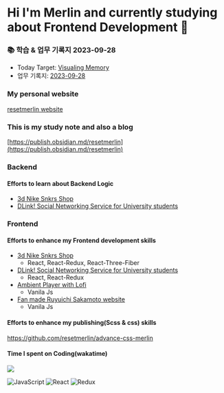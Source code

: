 # Hi I'm Merlin and currently studying about Frontend Development 👋

### 📚 학습 & 업무 기록지 2023-09-28
- Today Target: [Visualing Memory](https://publish.obsidian.md/resetmerlin/Merlin's+Blog/Development+Journey/Web/Browser/V8+Engine/V8+Memory/V8+Memory)
- 업무 기록지: [2023-09-28](https://publish.obsidian.md/resetmerlin/Merlin's+Blog/Progress+Note/9%EC%9B%94/2023-09-28)

### My personal website
[resetmerlin website](https://resetmerlin.onrender.com/)

### This is my study note and also a blog
[https://publish.obsidian.md/resetmerlin](https://publish.obsidian.md/resetmerlin)

### Backend
#### Efforts to learn about Backend Logic 
- [3d Nike Snkrs Shop](https://github.com/resetmerlin/NikeSnkrShop)
- [DLink! Social Networking Service for University students](https://github.com/resetmerlin/2023-1-Team3)

### Frontend 

  #### Efforts to enhance my Frontend development skills
  - [3d Nike Snkrs Shop](https://github.com/resetmerlin/NikeSnkrShop)
    - React, React-Redux, React-Three-Fiber
  - [DLink! Social Networking Service for University students](https://github.com/resetmerlin/2023-1-Team3)
    - React, React-Redux
  - [Ambient Player with Lofi](https://github.com/resetmerlin/Ambient-player)
    - Vanila Js
  - [Fan made Ruyuichi Sakamoto website](https://github.com/resetmerlin/sakamotoweb.github.io)
    - Vanila Js
    
  #### Efforts to enhance my publishing(Scss & css) skills
  https://github.com/resetmerlin/advance-css-merlin






#### Time I spent on Coding(wakatime)
<img src="https://wakatime.com/share/@60e4818e-19d5-478c-9922-4c7fe3366bc4/211a56c1-d8f3-4a4f-b590-978a5a38994e.svg"/>

![JavaScript](https://img.shields.io/badge/javascript-%23323330.svg?style=for-the-badge&logo=javascript&logoColor=%23F7DF1E)
 ![React](https://img.shields.io/badge/react-%2320232a.svg?style=for-the-badge&logo=react&logoColor=%2361DAFB) ![Redux](https://img.shields.io/badge/redux-%23593d88.svg?style=for-the-badge&logo=redux&logoColor=white)

